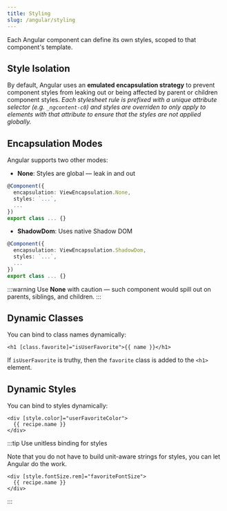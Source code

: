 ```yaml
---
title: Styling
slug: /angular/styling
---
```


Each Angular component can define its own styles, scoped to that component's template.

## Style Isolation

By default, Angular uses an **emulated encapsulation strategy** to prevent component styles from leaking out or being affected by parent or children component styles. _Each stylesheet rule is prefixed with a unique attribute selector (e.g. `_ngcontent-c0`) and styles are overriden to only apply to elements with that attribute to ensure that the styles are not applied globally._

## Encapsulation Modes

Angular supports two other modes:

- **None**: Styles are global — leak in and out

```ts
@Component({
  encapsulation: ViewEncapsulation.None,
  styles: `...`,
  ...
})
export class ... {}
```

- **ShadowDom**: Uses native Shadow DOM

```ts
@Component({
  encapsulation: ViewEncapsulation.ShadowDom,
  styles: `...`,
  ...
})
export class ... {}
```

:::warning
Use **None** with caution — such component would spill out on parents, siblings, and children.
:::

## Dynamic Classes

You can bind to class names dynamically:

```
<h1 [class.favorite]="isUserFavorite">{{ name }}</h1>
```

If `isUserFavorite` is truthy, then the `favorite` class is added to the `<h1>` element.

## Dynamic Styles

You can bind to styles dynamically:

```
<div [style.color]="userFavoriteColor">
  {{ recipe.name }}
</div>
```

:::tip Use unitless binding for styles

Note that you do not have to build unit-aware strings for styles, you can let Angular do the work.

```
<div [style.fontSize.rem]="favoriteFontSize">
  {{ recipe.name }}
</div>
```

:::
